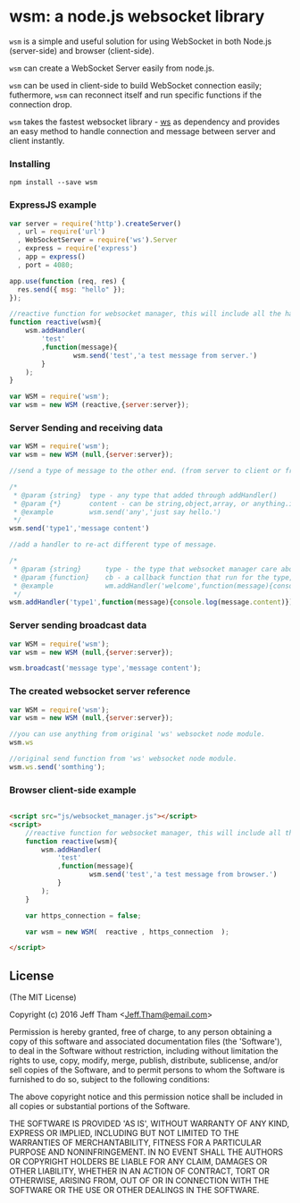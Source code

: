 # wsm: a node.js websocket library


`wsm` is a simple and useful solution for using WebSocket in both Node.js (server-side) and browser (client-side).

`wsm` can create a WebSocket Server easily from node.js.

`wsm` can be used in client-side to build WebSocket connection easily; futhermore, `wsm` can reconnect itself and run specific functions if the connection drop.

`wsm` takes the fastest websocket library - [ws](http://websockets.github.com/ws) as dependency and provides an easy method to handle connection and message between server and client instantly.

### Installing

```
npm install --save wsm
```

### ExpressJS example

```js
var server = require('http').createServer()
  , url = require('url')
  , WebSocketServer = require('ws').Server
  , express = require('express')
  , app = express()
  , port = 4080;

app.use(function (req, res) {
  res.send({ msg: "hello" });
});

//reactive function for websocket manager, this will include all the handlers
function reactive(wsm){
    wsm.addHandler(
        'test'
        ,function(message){
                wsm.send('test','a test message from server.')
        }
    );
}

var WSM = require('wsm');
var wsm = new WSM (reactive,{server:server});
```


### Server Sending and receiving data

```js
var WSM = require('wsm');
var wsm = new WSM (null,{server:server});

//send a type of message to the other end. (from server to client or from client to server)

/*
 * @param {string}  type - any type that added through addHandler()
 * @param {*}       content - can be string,object,array, or anything.it will show as message.content on the other end.
 * @example         wsm.send('any','just say hello.')
 */
wsm.send('type1','message content')

//add a handler to re-act different type of message. 

/*
 * @param {string}      type - the type that websocket manager care about.
 * @param {function}    cb - a callback function that run for the type, the parse message is the only parameter.
 * @example             wm.addHandler('welcome',function(message){console.log(message.content)})
 */
wsm.addHandler('type1',function(message){console.log(message.content)})
```


### Server sending broadcast data

```js
var WSM = require('wsm');
var wsm = new WSM (null,{server:server});

wsm.broadcast('message type','message content');
```

### The created websocket server reference

```js
var WSM = require('wsm');
var wsm = new WSM (null,{server:server});

//you can use anything from original 'ws' websocket node module.
wsm.ws

//original send function from 'ws' websocket node module.
wsm.ws.send('somthing');

```

### Browser client-side example

```html

<script src="js/websocket_manager.js"></script>
<script>
    //reactive function for websocket manager, this will include all the handlers
    function reactive(wsm){
        wsm.addHandler(
            'test'
            ,function(message){
                    wsm.send('test','a test message from browser.')
            }
        );
    }

    var https_connection = false;

    var wsm = new WSM(  reactive , https_connection  );

</script>


```





## License

(The MIT License)

Copyright (c) 2016 Jeff Tham &lt;Jeff.Tham@email.com&gt;

Permission is hereby granted, free of charge, to any person obtaining
a copy of this software and associated documentation files (the
'Software'), to deal in the Software without restriction, including
without limitation the rights to use, copy, modify, merge, publish,
distribute, sublicense, and/or sell copies of the Software, and to
permit persons to whom the Software is furnished to do so, subject to
the following conditions:

The above copyright notice and this permission notice shall be
included in all copies or substantial portions of the Software.

THE SOFTWARE IS PROVIDED 'AS IS', WITHOUT WARRANTY OF ANY KIND,
EXPRESS OR IMPLIED, INCLUDING BUT NOT LIMITED TO THE WARRANTIES OF
MERCHANTABILITY, FITNESS FOR A PARTICULAR PURPOSE AND NONINFRINGEMENT.
IN NO EVENT SHALL THE AUTHORS OR COPYRIGHT HOLDERS BE LIABLE FOR ANY
CLAIM, DAMAGES OR OTHER LIABILITY, WHETHER IN AN ACTION OF CONTRACT,
TORT OR OTHERWISE, ARISING FROM, OUT OF OR IN CONNECTION WITH THE
SOFTWARE OR THE USE OR OTHER DEALINGS IN THE SOFTWARE.

